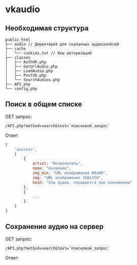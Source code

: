 # vkaudio
## Необходимая структура
```
public_html
├── audio // Директория для скачанных аудиозаписей
├── cache
│   └── cookies.txt // Кеш авторизаций
├── classes
│   ├── AuthVK.php
│   ├── GetUrlAudio.php
│   ├── LoadAudio.php
│   ├── PostVK.php
│   └── SearchAudios.php
├── API.php
└── config.php
```
## Поиск в общем списке
GET запрос:
```
/API.php?method=search&text=`поисковой_запрос`
```
Ответ
```js
[
    'success',
    [
        {
            artist: "Исполнитель",
            name: "Название",
            img_min: "URL изображения 80х80",
            img: "URL изображения 150х150",
            hash: "Хэш аудио, передается при скачивании"
        },
        {
            ...
        }
    ]
]
```
## Сохранение аудио на сервер
GET запрос:
```
/API.php?method=search&text=`поисковой_запрос`
```
Ответ

